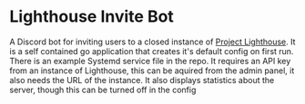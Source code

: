 # Lighthouse Invite Bot
A Discord bot for inviting users to a closed instance of [Project Lighthouse](https://github.com/LBPUnion/ProjectLighthouse). It is a self contained go application that creates it's default config on first run. There is an example Systemd service file in the repo. 
It requires an API key from an instance of Lighthouse, this can be aquired from the admin panel, it also needs the URL of the instance. 
It also displays statistics about the server, though this can be turned off in the config
